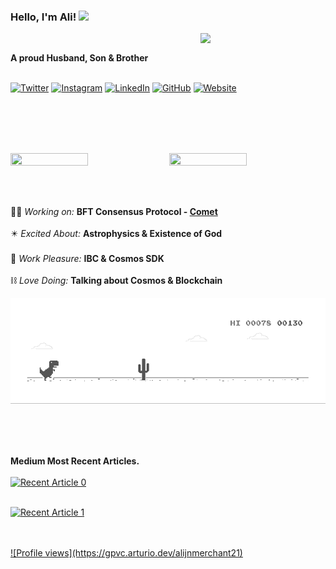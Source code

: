 <!--![Thinker | Coder | Implementer and Everything in between!](https://github.com/alijnmerchant21/alijnmerchant21/blob/master/My%20Movie%201.gif)-->
### Hello, I'm Ali! <img src="https://github.com/TheDudeThatCode/TheDudeThatCode/blob/master/Assets/Hi.gif" width="29px">
<p align="center">
 
<!--https://user-images.githubusercontent.com/5713670/87202985-820dcb80-c2b6-11ea-9f56-7ec461c497c3.gif-->
<img align='right' src='https://octodex.github.com/images/hula_loop_octodex03.gif' width='200'>
<br>

**A proud Husband, Son & Brother** <br>
<br>
 
 <a href="https://twitter.com/Ali_the_Curios" target="_blank"><img src="https://raw.githubusercontent.com/arturssmirnovs/arturssmirnovs/master/tw.png" alt="Twitter" width="30"></a>
<a href="https://www.instagram.com/ali_the_curious/" target="_blank"><img src="https://raw.githubusercontent.com/arturssmirnovs/arturssmirnovs/master/ig.png" alt="Instagram" width="30"></a>
<a href="http://linkedin.com/in/ali-the-curious/" target="_blank"><img src="https://raw.githubusercontent.com/arturssmirnovs/arturssmirnovs/master/in.png" alt="LinkedIn" width="30"></a>
<a href="https://github.com/alijnmerchant21" target="_blank"><img src="https://raw.githubusercontent.com/arturssmirnovs/arturssmirnovs/master/git.png" alt="GitHub" width="30"></a>
<a href="http://linktr.ee/Aliasgar.Merchant" target="_blank"><img src="https://raw.githubusercontent.com/arturssmirnovs/arturssmirnovs/master/www.png" alt="Website" width="30"></a>
 
 <br>
 <br>

<!-- 
![](https://camo.githubusercontent.com/992babdffd8c74a1502de375fbdf7e4d54773242/68747470733a2f2f6d656469612e67697068792e636f6d2f6d656469612f53576f536b4e36447854737a71494b4571762f67697068792e676966)

 [![Top Langs](https://github-readme-stats.vercel.app/api/top-langs/?username=alijnmerchant21&langs_count=8)](https://github.com/alijnmerchant21/github-readme-stats)
 
[![Ali's GitHub stats](https://github-readme-stats.vercel.app/api?username=alijnmerchant21)](https://github.com/alijnmerchant21/github-readme-stats)
-->
 
 <br>
 <br>

 
 <p>
   <img src="https://github-readme-stats.vercel.app/api?username=alijnmerchant21&repo=github-readme-stats" width="49.6%" height="60%"/>
   <img src="https://github-readme-stats.vercel.app/api/top-langs/?username=alijnmerchant21&layout=compact" width="49.6%" height="60%"/>
 </p>



<br>
<br>

 
👨‍💼 *Working on:*   **BFT Consensus Protocol - [Comet](http://cometbft.com)**<br><br>
✴️ *Excited About:*  **Astrophysics & Existence of God**<br><br>
🎊 *Work Pleasure:*  **IBC & Cosmos SDK**<br><br>
⛓️ *Love Doing:*    **Talking about Cosmos & Blockchain**<br>
 

![Dino](https://github.com/alijnmerchant21/alijnmerchant21/blob/master/dino.gif)

<br> <br> <br>

**Medium Most Recent Articles.** <br><br>
<a target="_blank" href="https://github-readme-medium-recent-article.vercel.app/medium/@ali-the-curious/0"><img src="https://github-readme-medium-recent-article.vercel.app/medium/@ali-the-curious/0" alt="Recent Article 0"> <br> <br>
 
 <a target="_blank" href="https://github-readme-medium-recent-article.vercel.app/medium/@ali-the-curious/1"><img src="https://github-readme-medium-recent-article.vercel.app/medium/@ali-the-curious/1" alt="Recent Article 1"> <br> <br>
 
 

  

  
 <br>
![Profile views](https://gpvc.arturio.dev/alijnmerchant21)

 
